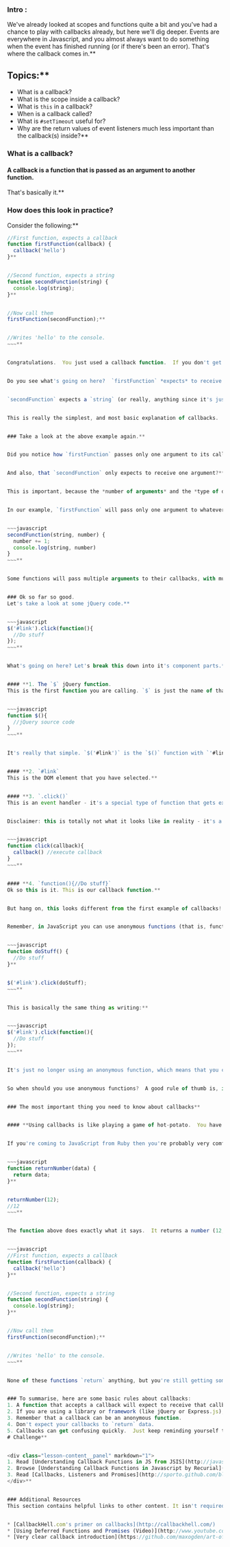 ### Intro :
>
We've already looked at scopes and functions quite a bit and you've had a chance to play with callbacks already, but here we'll dig deeper.  Events are everywhere in Javascript, and you almost always want to do something when the event has finished running (or if there's been an error).  That's where the callback comes in.**


## Topics:**


* What is a callback?
* What is the scope inside a callback?
* What is `this` in a callback?
* When is a callback called?
* What is `#setTimeout` useful for?
* Why are the return values of event listeners much less important than the callback(s) inside?**


### What is a callback?
#### **A callback is a function that is passed as an argument to another function.**


That's basically it.**


### How does this look in practice?
Consider the following:**


~~~javascript
//First function, expects a callback
function firstFunction(callback) {
  callback('hello')
}**


//Second function, expects a string
function secondFunction(string) {
  console.log(string);
}**


//Now call them
firstFunction(secondFunction);**


//Writes 'hello' to the console.
~~~**


Congratulations.  You just used a callback function.  If you don't get what's going on above, try to write it out yourself and run the code in something like [jsBin](https://jsbin.com).**


Do you see what's going on here?  `firstFunction` *expects* to receive a function as an argument.  This is important, because if we were to pass in something like an `integer` or a `string` instead of a function, then we would get an error.**


`secondFunction` expects a `string` (or really, anything since it's just logging to the console, but let's pretend that it requires a string for the sake of argument). This string is supplied by `firstFunction`.**


This is really the simplest, and most basic explanation of callbacks.  Make sure you understand this, because everything that follows will build on the above example.**


### Take a look at the above example again.**


Did you notice how `firstFunction` passes only one argument to its callback?**


And also, that `secondFunction` only expects to receive one argument?**


This is important, because the *number of arguments* and the *type of data they pass around* is something that you need to be aware of when you're using callbacks.**


In our example, `firstFunction` will pass only one argument to whatever callback it receives.  So `secondFunction` needs to be written to receive only one argument.  Doing something like this will cause problems:**


~~~javascript
secondFunction(string, number) {
  number += 1;
  console.log(string, number)
}
~~~**


Some functions will pass multiple arguments to their callbacks, with multiple data types.  If this isn't crystal clear to you right now, don't worry.  With trial and error, and reading the documentation, you'll be able to figure it out.**


### Ok so far so good.
Let's take a look at some jQuery code.**


~~~javascript
$('#link').click(function(){
  //Do stuff
});
~~~**


What's going on here? Let's break this down into it's component parts.**


#### **1. The `$` jQuery function.
This is the first function you are calling. `$` is just the name of that function.  Somewhere in the jQuery library is code that looks something like this:**


~~~javascript
function $(){
  //jQuery source code
}
~~~**


It's really that simple. `$('#link')` is the `$()` function with `'#link'` as its argument.**


#### **2. `#link`
This is the DOM element that you have selected.**


#### **3. `.click()`
This is an event handler - it's a special type of function that gets executed when certain things happen in the DOM.  In this case, when a user clicks on the selected element, the `.click()` function is called.  The `click` function expects a single function as its argument, which it executes. The source code for the `.click()` function might look something like this:**


Disclaimer: this is totally not what it looks like in reality - it's a massive simplification to serve a point!**


~~~javascript
function click(callback){
  callback() //execute callback
}
~~~**


#### **4. `function(){//Do stuff}`
Ok so this is it. This is our callback function.**


But hang on, this looks different from the first example of callbacks! Well, not really.**


Remember, in JavaScript you can use anonymous functions (that is, functions without a name) that you instantiate immediately.  To illustrate this point, consider the following example:**


~~~javascript
function doStuff() {
  //Do stuff
}**


$('#link').click(doStuff);
~~~**


This is basically the same thing as writing:**


~~~javascript
$('#link').click(function(){
  //Do stuff
});
~~~**


It's just no longer using an anonymous function, which means that you can re-use `doStuff` wherever you like.**


So when should you use anonymous functions?  A good rule of thumb is, if you're not planning on reusing the bit of code that you're writing, then you can go ahead and make it anonymous.**


### The most important thing you need to know about callbacks**


#### **Using callbacks is like playing a game of hot-potato.  You have a piece of data that you are passing from function to function to function.  There's a good chance that you will not `return` this data.**


If you're coming to JavaScript from Ruby then you're probably very comfortable with thinking about functions as things that `return` data.  You put something into it, and then you get something back.**


~~~javascript
function returnNumber(data) {
  return data;
}**


returnNumber(12);
//12
~~~**


The function above does exactly what it says.  It returns a number (12, in this case).  But consider again our first example:**


~~~javascript
//First function, expects a callback
function firstFunction(callback) {
  callback('hello')
}**


//Second function, expects a string
function secondFunction(string) {
  console.log(string);
}**


//Now call them
firstFunction(secondFunction);**


//Writes 'hello' to the console.
~~~**


None of these functions `return` anything, but you're still getting something to show the user.  This is the fundamental thing about callbacks - their name somehow implies that you are 'calling back' to the past, but what you are actually doing is *throwing information forward* to be used at some point in the future.**


### To summarise, here are some basic rules about callbacks:
1. A function that accepts a callback will expect to receive that callback *in a specific format*.  This is the initial function will (probably) pass data to that callback.
2. If you are using a library or framework (like jQuery or Express.js), it's *up to you* to understand how the functions you are using expect the callbacks to be formatted.  The best way to learn this is through experience, and to read the documentation.
3. Remember that a callback can be an anonymous function.
4. Don't expect your callbacks to `return` data.
5. Callbacks can get confusing quickly.  Just keep reminding yourself that even though it's called a `callback`, what it's actually doing is *passing information forward*.
# Challenge**


<div class="lesson-content__panel" markdown="1">
1. Read [Understanding Callback Functions in JS from JSIS](http://javascriptissexy.com/understand-javascript-callback-functions-and-use-them/)
2. Browse [Understanding Callback Functions in Javascript by Recurial](http://recurial.com/programming/understanding-callback-functions-in-javascript/) to fill in any gaps.
3. Read [Callbacks, Listeners and Promises](http://sporto.github.com/blog/2012/12/09/callbacks-listeners-promises/) to understand more about the use cases for callbacks.
</div>**


### Additional Resources
This section contains helpful links to other content. It isn't required, so consider it supplemental for if you need to dive deeper into something.**


* [CallbackHell.com's primer on callbacks](http://callbackhell.com/)
* [Using Deferred Functions and Promises (Video)](http://www.youtube.com/watch?v=juRtEEsHI9E)
* [Very clear callback introduction](https://github.com/maxogden/art-of-node#callbacks)
